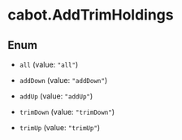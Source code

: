 # cabot.AddTrimHoldings

## Enum


* `all` (value: `"all"`)

* `addDown` (value: `"addDown"`)

* `addUp` (value: `"addUp"`)

* `trimDown` (value: `"trimDown"`)

* `trimUp` (value: `"trimUp"`)


